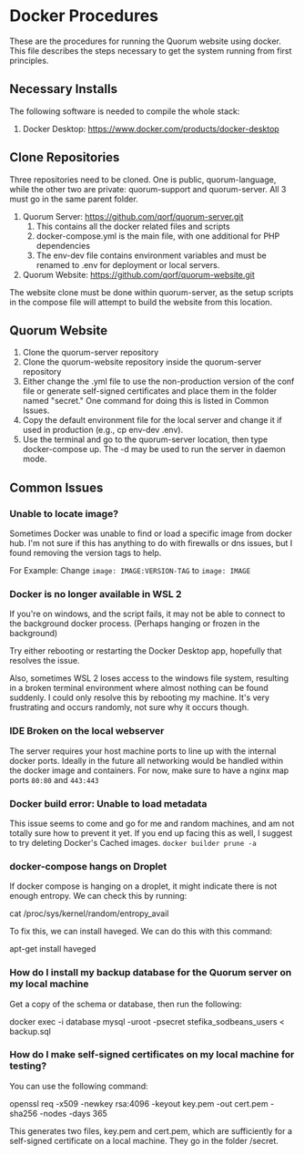 # Docker Procedures

These are the procedures for running the Quorum website using docker. This file 
describes the steps necessary to get the system running from first principles. 


## Necessary Installs

The following software is needed to compile the whole stack:

1. Docker Desktop: https://www.docker.com/products/docker-desktop

## Clone Repositories

Three repositories need to be cloned. One is public, quorum-language, while the other two are private: quorum-support and quorum-server. All 3 must go in the same parent folder.



1. Quorum Server: https://github.com/qorf/quorum-server.git
    1. This contains all the docker related files and scripts
    2. docker-compose.yml is the main file, with one additional for PHP dependencies
    3. The env-dev file contains environment variables and must be renamed to .env for deployment or local servers.
2. Quorum Website: https://github.com/qorf/quorum-website.git

The website clone must be done within quorum-server, as the setup scripts in the compose file will attempt to build the website from this location.

## Quorum Website

1. Clone the quorum-server repository
2. Clone the quorum-website repository inside the quorum-server repository
3. Either change the .yml file to use the non-production version of the conf file or generate self-signed certificates and place them in the folder named "secret." One command for doing this is listed in Common Issues.
4. Copy the default environment file for the local server and change it if used in production (e.g., cp env-dev .env).
5. Use the terminal and go to the quorum-server location, then type docker-compose up. The -d may be used to run the server in daemon mode.


## Common Issues

### Unable to locate image?
Sometimes Docker was unable to find or load a specific image from docker hub. I'm not sure if this has anything to do with firewalls or dns issues, but I found removing the version tags to help.

For Example: Change `image: IMAGE:VERSION-TAG` to `image: IMAGE`

### Docker is no longer available in WSL 2
If you're on windows, and the script fails, it may not be able to connect to the background docker process. (Perhaps hanging or frozen in the background)

Try either rebooting or restarting the Docker Desktop app, hopefully that resolves the issue. 

Also, sometimes WSL 2 loses access to the windows file system, resulting in a broken terminal environment where almost nothing can be found suddenly. 
I could only resolve this by rebooting my machine. It's very frustrating and occurs randomly, not sure why it occurs though. 

### IDE Broken on the local webserver
The server requires your host machine ports to line up with the internal docker ports. Ideally in the future all networking would be handled within the docker image and containers. For now, make sure to have a nginx map ports `80:80` and `443:443`

### Docker build error: Unable to load metadata 
This issue seems to come and go for me and random machines, and am not totally sure how to prevent it yet. 
If you end up facing this as well, I suggest to try deleting Docker's Cached images.
`docker builder prune -a`

### docker-compose hangs on Droplet

If docker compose is hanging on a droplet, it might indicate there is not enough entropy. We can check this by running:

cat /proc/sys/kernel/random/entropy_avail

To fix this, we can install haveged. We can do this with this command:

apt-get install haveged

### How do I install my backup database for the Quorum server on my local machine

Get a copy of the schema or database, then run the following:

docker exec -i database mysql -uroot -psecret stefika_sodbeans_users < backup.sql

### How do I make self-signed certificates on my local machine for testing?

You can use the following command:

openssl req -x509 -newkey rsa:4096 -keyout key.pem -out cert.pem -sha256 -nodes -days 365

This generates two files, key.pem and cert.pem, which are sufficiently for a self-signed certificate on a local machine. They go in the folder /secret.
